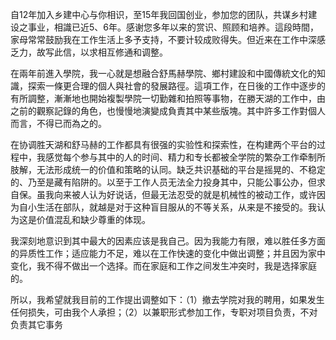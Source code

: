 自12年加入乡建中心与你相识，至15年我回国创业，参加您的团队，共谋乡村建设之事业，相識已近5、6年。感谢您多年以来的赏识、照顾和培养。這段時間，家母常常鼓励我在工作生活上多予支持，不要计较成败得失。但近来在工作中深感乏力，故写此信，以求相互修通和调整。

在兩年前進入學院，我一心就是想融合舒馬赫學院、鄉村建設和中國傳統文化的知識，探索一條更合理的個人與社會的發展路徑。這項工作，在日後的工作中逐步的有所調整，漸漸地也開始複製學院一切勤雜和拍照等事物，在勝天湖的工作中，由之前的觀察記錄的角色，也慢慢地演變成負責其中某些版塊。其中許多工作對個人而言，不得已而為之的。

在协调胜天湖和舒马赫的工作都具有很强的实验性和探索性，在构建两个平台的过程中，我感觉每个参与其中的人的时间、精力和专长都被全学院的繁杂工作牵制所肢解，无法形成统一的价值和策略的认同。缺乏共识基础的平台是摇晃的、不稳定的、乃至是藏有陷阱的。以至于工作人员无法全力投身其中，只能公事公办，但求自保。虽我向来被人认为好说话，但最无法忍受的就是机械性的被动工作，或许因为自小生活在部队，就越是对于这种盲目服从的不等关系，从来是不接受的。我认为这是价值混乱和缺少尊重的体现。

我深刻地意识到其中最大的因素应该是我自己。因为我能力有限，难以胜任多方面的异质性工作；适应能力不足，难以在工作快速的变化中做出调整；并且因为家中变化，我不得不做出一个选择。而在家庭和工作之间发生冲突时，我是选择家庭的。

所以，我希望就我目前的工作提出调整如下：（1）撤去学院对我的聘用，如果发生任何损失，可由我个人承担；（2）以兼职形式参加工作，专职对项目负责，不对负责其它事务

